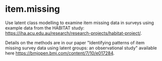# item.missing
Use latent class modelling to examine item missing data in surveys using example data from the HABITAT study: https://iha.acu.edu.au/research/research-projects/habitat-project/. 

Details on the methods are in our paper "Identifying patterns of item missing survey data using latent groups: an observational study" available here https://bmjopen.bmj.com/content/7/10/e017284.
